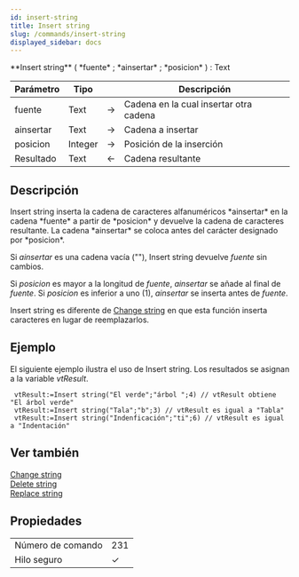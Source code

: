 ```yaml
---
id: insert-string
title: Insert string
slug: /commands/insert-string
displayed_sidebar: docs
---
```


<!--REF #_command_.Insert string.Syntax-->**Insert string** ( *fuente* ; *ainsertar* ; *posicion* ) : Text<!-- END REF-->
<!--REF #_command_.Insert string.Params-->
| Parámetro | Tipo |  | Descripción |
| --- | --- | --- | --- |
| fuente | Text | &#8594;  | Cadena en la cual insertar otra cadena |
| ainsertar | Text | &#8594;  | Cadena a insertar |
| posicion | Integer | &#8594;  | Posición de la inserción |
| Resultado | Text | &#8592; | Cadena resultante |

<!-- END REF-->

## Descripción 

<!--REF #_command_.Insert string.Summary-->Insert string inserta la cadena de caracteres alfanuméricos *ainsertar* en la cadena *fuente* a partir de *posicion* y devuelve la cadena de caracteres resultante.<!-- END REF--> La cadena *ainsertar* se coloca antes del carácter designado por *posicion*. 

Si *ainsertar* es una cadena vacía (""), Insert string devuelve *fuente* sin cambios.

Si *posicion* es mayor a la longitud de *fuente*, *ainsertar* se añade al final de *fuente*. Si *posicion* es inferior a uno (1), *ainsertar* se inserta antes de *fuente*.

Insert string es diferente de [Change string](../commands/change-string.md "Change string") en que esta función inserta caracteres en lugar de reemplazarlos.

## Ejemplo 

El siguiente ejemplo ilustra el uso de Insert string. Los resultados se asignan a la variable *vtResult*.

```4d
 vtResult:=Insert string("El verde";"árbol ";4) // vtResult obtiene "El árbol verde"
 vtResult:=Insert string("Tala";"b";3) // vtResult es igual a "Tabla"
 vtResult:=Insert string("Indenficación";"ti";6) // vtResult es igual a "Indentación"
```

## Ver también 

[Change string](../commands/change-string)  
[Delete string](../commands/delete-string.md)  
[Replace string](../commands/replace-string)  

## Propiedades

|  |  |
| --- | --- |
| Número de comando | 231 |
| Hilo seguro | &check; |


